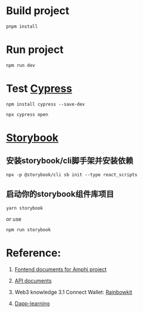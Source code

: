 # Build project
```shell
pnpm install
```


# Run project
```shell
npm run dev
```

# Test [Cypress](https://www.cypress.io)
```shell
npm install cypress --save-dev
```

```shell
npx cypress open
```

# [Storybook](https://juejin.cn/post/7044428114264326175)
## 安装storybook/cli脚手架并安装依赖
```shell
npx -p @storybook/cli sb init --type react_scripts
```

## 启动你的storybook组件库项目
```shell
yarn storybook
```
or use 
```shell
npm run storybook 
```

# Reference:

1. [Fontend documents for Amphi project](https://kxez5oqjhd.feishu.cn/docx/Ag8Rdf0RnoRBr3x5cOncUzQmnSe)
2. [API documents](https://kxez5oqjhd.feishu.cn/docx/K6ZAd9hm7oGNOhxgjBxcitI4n5f)
3. Web3 knowledge
 3.1 Connect Wallet: [Rainbowkit](https://www.rainbowkit.com/docs/custom-connect-button)

4. [Dapp-learning](https://github.com/Dapp-Learning-DAO/Dapp-Learning/blob/main/README-CN.md)
